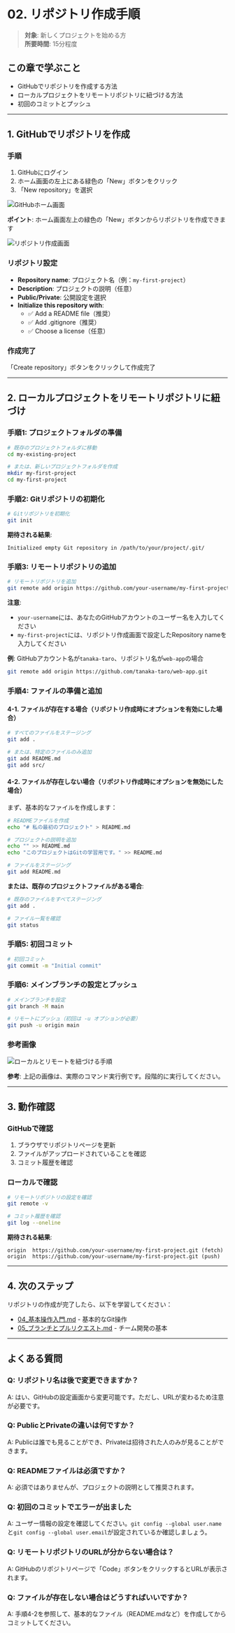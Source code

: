# 02. リポジトリ作成手順

> **対象**: 新しくプロジェクトを始める方  
> **所要時間**: 15分程度

## この章で学ぶこと

- GitHubでリポジトリを作成する方法
- ローカルプロジェクトをリモートリポジトリに紐づける方法
- 初回のコミットとプッシュ

---

## 1. GitHubでリポジトリを作成

### 手順

1. GitHubにログイン
2. ホーム画面の左上にある緑色の「New」ボタンをクリック
3. 「New repository」を選択

![GitHubホーム画面](../images/github_home.png)

**ポイント**: ホーム画面左上の緑色の「New」ボタンからリポジトリを作成できます

![リポジトリ作成画面](../images/create_repository.png)

### リポジトリ設定

- **Repository name**: プロジェクト名（例：`my-first-project`）
- **Description**: プロジェクトの説明（任意）
- **Public/Private**: 公開設定を選択
- **Initialize this repository with**: 
  - ✅ Add a README file（推奨）
  - ✅ Add .gitignore（推奨）
  - ✅ Choose a license（任意）

### 作成完了

「Create repository」ボタンをクリックして作成完了

---

## 2. ローカルプロジェクトをリモートリポジトリに紐づけ

### 手順1: プロジェクトフォルダの準備

```bash
# 既存のプロジェクトフォルダに移動
cd my-existing-project

# または、新しいプロジェクトフォルダを作成
mkdir my-first-project
cd my-first-project
```

### 手順2: Gitリポジトリの初期化

```bash
# Gitリポジトリを初期化
git init
```

**期待される結果**:
```
Initialized empty Git repository in /path/to/your/project/.git/
```

### 手順3: リモートリポジトリの追加

```bash
# リモートリポジトリを追加
git remote add origin https://github.com/your-username/my-first-project.git
```

**注意**: 
- `your-username`には、あなたのGitHubアカウントのユーザー名を入力してください
- `my-first-project`には、リポジトリ作成画面で設定したRepository nameを入力してください

**例**: GitHubアカウント名が`tanaka-taro`、リポジトリ名が`web-app`の場合
```bash
git remote add origin https://github.com/tanaka-taro/web-app.git
```

### 手順4: ファイルの準備と追加

#### 4-1. ファイルが存在する場合（リポジトリ作成時にオプションを有効にした場合）

```bash
# すべてのファイルをステージング
git add .

# または、特定のファイルのみ追加
git add README.md
git add src/
```

#### 4-2. ファイルが存在しない場合（リポジトリ作成時にオプションを無効にした場合）

まず、基本的なファイルを作成します：

```bash
# READMEファイルを作成
echo "# 私の最初のプロジェクト" > README.md

# プロジェクトの説明を追加
echo "" >> README.md
echo "このプロジェクトはGitの学習用です。" >> README.md

# ファイルをステージング
git add README.md
```

**または、既存のプロジェクトファイルがある場合**:
```bash
# 既存のファイルをすべてステージング
git add .

# ファイル一覧を確認
git status
```

### 手順5: 初回コミット

```bash
# 初回コミット
git commit -m "Initial commit"
```

### 手順6: メインブランチの設定とプッシュ

```bash
# メインブランチを設定
git branch -M main

# リモートにプッシュ（初回は -u オプションが必要）
git push -u origin main
```

### 参考画像

![ローカルとリモートを紐づける手順](../images/git_setup_terminal.png)

**参考**: 上記の画像は、実際のコマンド実行例です。段階的に実行してください。

---

## 3. 動作確認

### GitHubで確認

1. ブラウザでリポジトリページを更新
2. ファイルがアップロードされていることを確認
3. コミット履歴を確認

### ローカルで確認

```bash
# リモートリポジトリの設定を確認
git remote -v

# コミット履歴を確認
git log --oneline
```

**期待される結果**:
```
origin  https://github.com/your-username/my-first-project.git (fetch)
origin  https://github.com/your-username/my-first-project.git (push)
```

---

## 4. 次のステップ

リポジトリの作成が完了したら、以下を学習してください：

- [04_基本操作入門.md](04_基本操作入門.md) - 基本的なGit操作
- [05_ブランチとプルリクエスト.md](05_ブランチとプルリクエスト.md) - チーム開発の基本

---

## よくある質問

### Q: リポジトリ名は後で変更できますか？
A: はい、GitHubの設定画面から変更可能です。ただし、URLが変わるため注意が必要です。

### Q: PublicとPrivateの違いは何ですか？
A: Publicは誰でも見ることができ、Privateは招待された人のみが見ることができます。

### Q: READMEファイルは必須ですか？
A: 必須ではありませんが、プロジェクトの説明として推奨されます。

### Q: 初回のコミットでエラーが出ました
A: ユーザー情報の設定を確認してください。`git config --global user.name`と`git config --global user.email`が設定されているか確認しましょう。

### Q: リモートリポジトリのURLが分からない場合は？
A: GitHubのリポジトリページで「Code」ボタンをクリックするとURLが表示されます。

### Q: ファイルが存在しない場合はどうすればいいですか？
A: 手順4-2を参照して、基本的なファイル（README.mdなど）を作成してからコミットしてください。